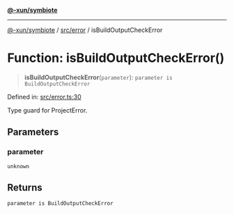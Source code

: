 [**@-xun/symbiote**](../../../README.md)

***

[@-xun/symbiote](../../../README.md) / [src/error](../README.md) / isBuildOutputCheckError

# Function: isBuildOutputCheckError()

> **isBuildOutputCheckError**(`parameter`): `parameter is BuildOutputCheckError`

Defined in: [src/error.ts:30](https://github.com/Xunnamius/symbiote/blob/3831af5468c04bc48a0849a15233d1d644e5c45b/src/error.ts#L30)

Type guard for ProjectError.

## Parameters

### parameter

`unknown`

## Returns

`parameter is BuildOutputCheckError`
